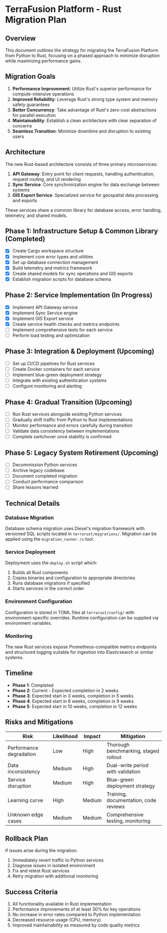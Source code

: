# TerraFusion Platform - Rust Migration Plan

## Overview

This document outlines the strategy for migrating the TerraFusion Platform from Python to Rust, focusing on a phased approach to minimize disruption while maximizing performance gains.

## Migration Goals

1. **Performance Improvement**: Utilize Rust's superior performance for compute-intensive operations
2. **Improved Reliability**: Leverage Rust's strong type system and memory safety guarantees
3. **Better Concurrency**: Take advantage of Rust's zero-cost abstractions for parallel execution
4. **Maintainability**: Establish a clean architecture with clear separation of concerns
5. **Seamless Transition**: Minimize downtime and disruption to existing users

## Architecture

The new Rust-based architecture consists of three primary microservices:

1. **API Gateway**: Entry point for client requests, handling authentication, request routing, and UI rendering
2. **Sync Service**: Core synchronization engine for data exchange between systems
3. **GIS Export Service**: Specialized service for geospatial data processing and exports

These services share a common library for database access, error handling, telemetry, and shared models.

## Phase 1: Infrastructure Setup & Common Library (Completed)

- [x] Create Cargo workspace structure
- [x] Implement core error types and utilities
- [x] Set up database connection management
- [x] Build telemetry and metrics framework
- [x] Create shared models for sync operations and GIS exports
- [x] Establish migration scripts for database schema

## Phase 2: Service Implementation (In Progress)

- [x] Implement API Gateway service
- [x] Implement Sync Service engine
- [x] Implement GIS Export service
- [x] Create service health checks and metrics endpoints
- [ ] Implement comprehensive tests for each service
- [ ] Perform load testing and optimization

## Phase 3: Integration & Deployment (Upcoming)

- [ ] Set up CI/CD pipelines for Rust services
- [ ] Create Docker containers for each service
- [ ] Implement blue-green deployment strategy
- [ ] Integrate with existing authentication systems
- [ ] Configure monitoring and alerting

## Phase 4: Gradual Transition (Upcoming)

- [ ] Run Rust services alongside existing Python services
- [ ] Gradually shift traffic from Python to Rust implementations
- [ ] Monitor performance and errors carefully during transition
- [ ] Validate data consistency between implementations
- [ ] Complete switchover once stability is confirmed

## Phase 5: Legacy System Retirement (Upcoming)

- [ ] Decommission Python services
- [ ] Archive legacy codebase
- [ ] Document completed migration
- [ ] Conduct performance comparison
- [ ] Share lessons learned

## Technical Details

### Database Migration

Database schema migration uses Diesel's migration framework with versioned SQL scripts located in `terrarust/migrations/`. Migration can be applied using the `migration_runner.rs` tool.

### Service Deployment

Deployment uses the `deploy.sh` script which:
1. Builds all Rust components
2. Copies binaries and configuration to appropriate directories
3. Runs database migrations if specified
4. Starts services in the correct order

### Environment Configuration

Configuration is stored in TOML files at `terrarust/config/` with environment-specific overrides. Runtime configuration can be supplied via environment variables.

### Monitoring

The new Rust services expose Prometheus-compatible metrics endpoints and structured logging suitable for ingestion into Elasticsearch or similar systems.

## Timeline

- **Phase 1**: Completed
- **Phase 2**: Current - Expected completion in 2 weeks
- **Phase 3**: Expected start in 3 weeks, completion in 5 weeks
- **Phase 4**: Expected start in 6 weeks, completion in 9 weeks
- **Phase 5**: Expected start in 10 weeks, completion in 12 weeks

## Risks and Mitigations

| Risk | Likelihood | Impact | Mitigation |
|------|------------|--------|------------|
| Performance degradation | Low | High | Thorough benchmarking, staged rollout |
| Data inconsistency | Medium | High | Dual-write period with validation |
| Service disruption | Medium | High | Blue-green deployment strategy |
| Learning curve | High | Medium | Training, documentation, code reviews |
| Unknown edge cases | Medium | Medium | Comprehensive testing, monitoring |

## Rollback Plan

If issues arise during the migration:

1. Immediately revert traffic to Python services
2. Diagnose issues in isolated environment
3. Fix and retest Rust services
4. Retry migration with additional monitoring

## Success Criteria

1. All functionality available in Rust implementation
2. Performance improvements of at least 30% for key operations
3. No increase in error rates compared to Python implementation
4. Decreased resource usage (CPU, memory)
5. Improved maintainability as measured by code quality metrics